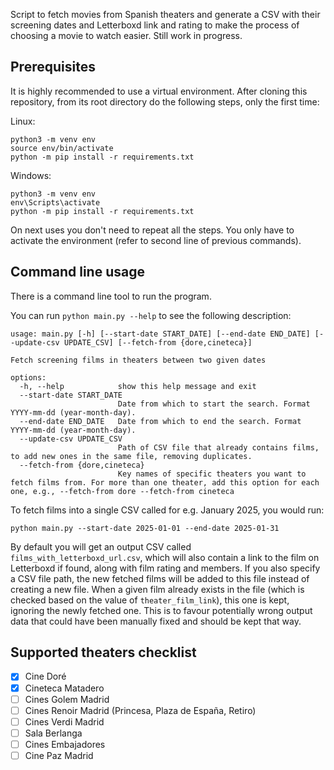 Script to fetch movies from Spanish theaters and generate a CSV with their screening dates and Letterboxd link and rating to make the process of choosing a movie to watch easier. Still work in progress.

## Prerequisites

It is highly recommended to use a virtual environment. After cloning this repository, from its root directory do the following steps, only the first time:

Linux:
```
python3 -m venv env
source env/bin/activate
python -m pip install -r requirements.txt
```

Windows:
```
python3 -m venv env
env\Scripts\activate
python -m pip install -r requirements.txt
```

On next uses you don't need to repeat all the steps. You only have to activate the environment (refer to second line of previous commands).

## Command line usage

There is a command line tool to run the program.

You can run `python main.py --help` to see the following description:

```
usage: main.py [-h] [--start-date START_DATE] [--end-date END_DATE] [--update-csv UPDATE_CSV] [--fetch-from {dore,cineteca}]

Fetch screening films in theaters between two given dates

options:
  -h, --help            show this help message and exit
  --start-date START_DATE
                        Date from which to start the search. Format YYYY-mm-dd (year-month-day).
  --end-date END_DATE   Date from which to end the search. Format YYYY-mm-dd (year-month-day).
  --update-csv UPDATE_CSV
                        Path of CSV file that already contains films, to add new ones in the same file, removing duplicates.
  --fetch-from {dore,cineteca}
                        Key names of specific theaters you want to fetch films from. For more than one theater, add this option for each one, e.g., --fetch-from dore --fetch-from cineteca
```

To fetch films into a single CSV called for e.g. January 2025, you would run:
```
python main.py --start-date 2025-01-01 --end-date 2025-01-31
```

By default you will get an output CSV called `films_with_letterboxd_url.csv`, which will also contain a link to the film on Letterboxd if found, along with film rating and members.
If you also specify a CSV file path, the new fetched films will be added to this file instead of creating a new file. When a given film already exists in the file (which is checked based on the value of `theater_film_link`), this one is kept, ignoring the newly fetched one. This is to favour potentially wrong output data that could have been manually fixed and should be kept that way.

## Supported theaters checklist

- [x] Cine Doré
- [x] Cineteca Matadero
- [ ] Cines Golem Madrid
- [ ] Cines Renoir Madrid (Princesa, Plaza de España, Retiro)
- [ ] Cines Verdi Madrid
- [ ] Sala Berlanga
- [ ] Cines Embajadores
- [ ] Cine Paz Madrid

